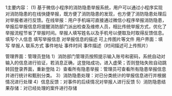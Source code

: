 1主要内容：
(1) 基于微信小程序的消防隐患举报系统，用户可以通过小程序实现对消防隐患的在线快捷举报，既方便了消防隐患的发现，也方便了消防隐患处理后对举报者进行反馈。在线举报：用户手机端可直接通过微信小程序举报消防隐患，举报后举报信息将提醒消防部门派出检查及维修人员，相比传统举报方式，优化了举报流程节省了举报时间。举报人填写姓名以及手机号以便取及时取得反馈信息。
填写个人信息
填写举报信息
对举报信息的描述
可上传图片等文件
用户界面：填写 举报人
               联系方式
               事件地址
               事件时间
               事件描述（时间描述可上传照片）

管理界面：管理员登陆
1）消防部门管理员按照提示输入账号和密码，系统自动对输入的信息进行验证，若消息正确，这登陆成功，进入虚荣；否则登陆失败自动跳转回登录界面，重新登陆
2）查看所有隐患举报：管理员可查看所有隐患举报信息并进行统计和甄别分类。
3）消防隐患处理：对已分类统计的举报信息进行并根据情况进行处理
4）信息反馈：对事件的后续情况对举报人进行反馈
5）消防隐患结果存储：对已经处理的案件进行存储
